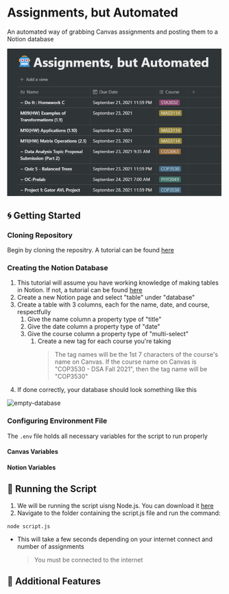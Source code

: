 # Assignments, but Automated
An automated way of grabbing Canvas assignments and posting them to a Notion database

<img src="full-database.PNG" alt="full database" width="500"/>

## :cyclone: Getting Started
### Cloning Repository
Begin by cloning the repositry. A tutorial can be found [here](https://docs.github.com/en/repositories/creating-and-managing-repositories/cloning-a-repository)
### Creating the Notion Database
1. This tutorial will assume you have working knowledge of making tables in Notion. If not, a tutorial can be found [here](https://www.keepproductive.com/blog/notion-tables)
2. Create a new Notion page and select "table" under "database"
3. Create a table with 3 columns, each for the name, date, and course, respectfully
   1. Give the name column a property type of "title"
   2. Give the date column a property type of "date"
   3. Give the course column a property type of "multi-select"
      1. Create a new tag for each course you're taking
         > The tag names will be the 1st 7 characters of the course's name on Canvas. If the course name on Canvas is "COP3530 - DSA Fall 2021", then the tag name will be                    "COP3530"
4. If done correctly, your database should look something like this

![empty-database]()

### Configuring Environment File
The `.env` file holds all necessary variables for the script to run properly
#### Canvas Variables
#### Notion Variables


## :rocket: Running the Script
1. We will be running the script uisng Node.js. You can download it [here](https://nodejs.org/en/download/)
2. Navigate to the folder containing the script.js file and run the command:
```
node script.js
```
- This will take a few seconds depending on your internet connect and number of assignments
     > You must be connected to the internet

## :crystal_ball: Additional Features
